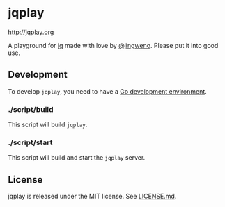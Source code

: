 jqplay
======

http://jqplay.org

A playground for [jq](https://github.com/stedolan/jq) made with love by [@jingweno](https://github.com/jingweno).
Please put it into good use.

Development
-----------

To develop `jqplay`, you need to have a [Go development environment](http://golang.org/doc/install).

### ./script/build

This script will build `jqplay`.

### ./script/start

This script will build and start the `jqplay` server.


License
-------

jqplay is released under the MIT license. See [LICENSE.md](https://github.com/jingweno/jqplay/blob/master/LICENSE.md).
